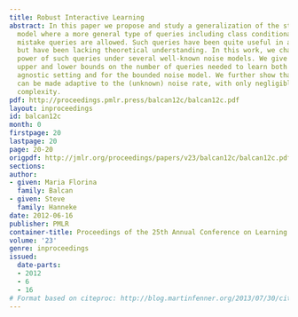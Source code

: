 ```yaml
---
title: Robust Interactive Learning
abstract: In this paper we propose and study a generalization of the standard active-learning
  model where a more general type of queries including class conditional queries and
  mistake queries are allowed. Such queries have been quite useful in applications,
  but have been lacking theoretical understanding. In this work, we characterize the
  power of such queries under several well-known noise models. We give nearly tight
  upper and lower bounds on the number of queries needed to learn both for the general
  agnostic setting and for the bounded noise model. We further show that our methods
  can be made adaptive to the (unknown) noise rate, with only negligible loss in query
  complexity.
pdf: http://proceedings.pmlr.press/balcan12c/balcan12c.pdf
layout: inproceedings
id: balcan12c
month: 0
firstpage: 20
lastpage: 20
page: 20-20
origpdf: http://jmlr.org/proceedings/papers/v23/balcan12c/balcan12c.pdf
sections: 
author:
- given: Maria Florina
  family: Balcan
- given: Steve
  family: Hanneke
date: 2012-06-16
publisher: PMLR
container-title: Proceedings of the 25th Annual Conference on Learning Theory
volume: '23'
genre: inproceedings
issued:
  date-parts:
  - 2012
  - 6
  - 16
# Format based on citeproc: http://blog.martinfenner.org/2013/07/30/citeproc-yaml-for-bibliographies/
---
```

